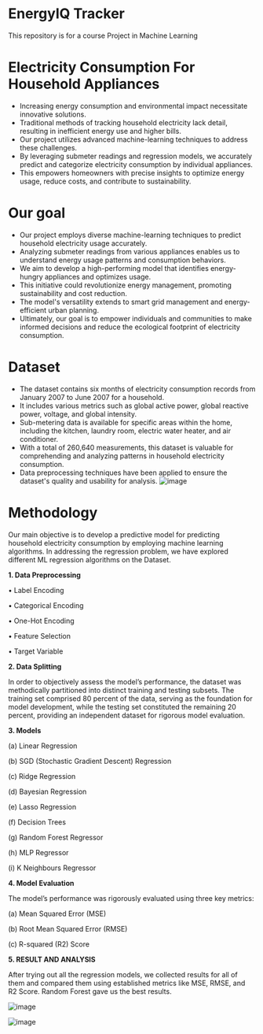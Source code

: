 # EnergyIQ Tracker
This repository is for a course Project in Machine Learning

# Electricity Consumption For Household Appliances
- Increasing energy consumption and environmental impact necessitate innovative solutions.
- Traditional methods of tracking household electricity lack detail, resulting in inefficient energy use and higher bills.
- Our project utilizes advanced machine-learning techniques to address these challenges.
- By leveraging submeter readings and regression models, we accurately predict and categorize electricity consumption by individual appliances.
- This empowers homeowners with precise insights to optimize energy usage, reduce costs, and contribute to sustainability.

# Our goal
- Our project employs diverse machine-learning techniques to predict household electricity usage accurately.
- Analyzing submeter readings from various appliances enables us to understand energy usage patterns and consumption behaviors.
- We aim to develop a high-performing model that identifies energy-hungry appliances and optimizes usage.
- This initiative could revolutionize energy management, promoting sustainability and cost reduction.
- The model's versatility extends to smart grid management and energy-efficient urban planning.
- Ultimately, our goal is to empower individuals and communities to make informed decisions and reduce the ecological footprint of electricity consumption.

# Dataset
- The dataset contains six months of electricity consumption records from January 2007 to June 2007 for a household.
- It includes various metrics such as global active power, global reactive power, voltage, and global intensity.
- Sub-metering data is available for specific areas within the home, including the kitchen, laundry room, electric water heater, and air conditioner.
- With a total of 260,640 measurements, this dataset is valuable for comprehending and analyzing patterns in household electricity consumption.
- Data preprocessing techniques have been applied to ensure the dataset's quality and usability for analysis.
![image](https://github.com/Shivansh20128/Electricity-Consumption-for-Household-Appliances/assets/88429611/c1b07430-9dbe-4fa2-a10e-7c569716b695)

# Methodology
Our main objective is to develop a predictive model for
predicting household electricity consumption by employing machine learning algorithms. In addressing the regression problem, we have explored different ML regression algorithms on the Dataset. 

**1. Data Preprocessing**

• Label Encoding

• Categorical Encoding

• One-Hot Encoding

• Feature Selection

• Target Variable

**2. Data Splitting**

In order to objectively assess the model’s performance,
the dataset was methodically partitioned into distinct
training and testing subsets. The training set comprised 80 percent of the data, serving as the foundation for model development, while the testing set constituted the remaining 20 percent, providing an independent dataset for rigorous model evaluation.

**3. Models**

(a) Linear Regression

(b) SGD (Stochastic Gradient Descent) Regression

(c) Ridge Regression

(d) Bayesian Regression

(e) Lasso Regression

(f) Decision Trees

(g) Random Forest Regressor

(h) MLP Regressor

(i) K Neighbours Regressor

**4. Model Evaluation**

The model’s performance was rigorously evaluated using three key metrics:

(a) Mean Squared Error (MSE)

(b) Root Mean Squared Error (RMSE)

(c) R-squared (R2) Score

**5. RESULT AND ANALYSIS**

After trying out all the regression models, we collected
results for all of them and compared them using established
metrics like MSE, RMSE, and R2 Score. Random Forest gave us
the best results.

![image](https://github.com/twoChar/EnergyIQ-Traker/assets/88429611/cc790afb-febd-42ef-a770-080079c56684)

![image](https://github.com/twoChar/EnergyIQ-Traker/assets/88429611/cd0ce565-244d-4f99-81c1-ed7465561d69)



